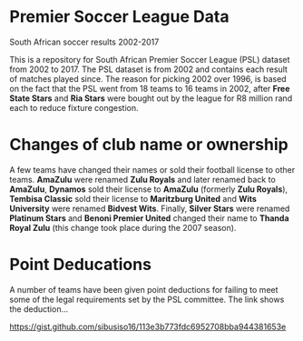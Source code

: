# Premier Soccer League Data
South African soccer results 2002-2017

This is a repository for South African Premier Soccer League (PSL) dataset from 2002 to 2017. The PSL dataset is from 2002 and contains each result of matches played since. The reason for picking 2002 over 1996, is based on the fact that the PSL went from 18 teams to 16 teams in 2002, after **Free State Stars** and **Ria Stars** were bought out by the league for R8 million rand each to reduce fixture congestion. 

# Changes of club name or ownership

A few teams have changed their names or sold their football license to other teams. **AmaZulu** were renamed **Zulu Royals** and later renamed back to **AmaZulu**, **Dynamos** sold their license to **AmaZulu** (formerly **Zulu Royals**), **Tembisa Classic** sold their license to **Maritzburg United** and **Wits University** were renamed **Bidvest Wits**. Finally, **Silver Stars** were renamed **Platinum Stars** and **Benoni Premier United** changed their name to **Thanda Royal Zulu** (this change took place during the 2007 season).

# Point Deducations

A number of teams have been given point deductions for failing to meet some of the legal requirements set by the PSL committee. The link shows the deduction...

https://gist.github.com/sibusiso16/113e3b773fdc6952708bba944381653e
